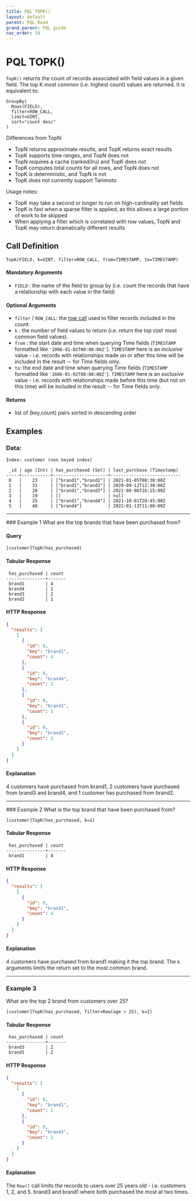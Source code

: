 ```yaml
---
title: PQL TOPK()
layout: default
parent: PQL Read
grand_parent: PQL guide
nav_order: 10
---
```


# PQL TOPK()

`TopK()` returns the count of records associated with field values in a given field. The top K most common (i.e. highest count) values are returned. It is equivalent to:

```
GroupBy(
  Rows(FIELD),
  filter=ROW_CALL,
  limit=UINT,
  sort="count desc"
)
```

Differences from TopN:
- TopN returns approximate results, and TopK returns exact results
- TopK supports time ranges, and TopN does not
- TopN requires a cache (ranked/lru) and TopK does not
- TopK computes total counts for all rows, and TopN does not
- TopK is deterministic, and TopN is not
- TopK does not currently support Tanimoto

Usage notes:
- TopK may take a second or longer to run on high-cardinality set fields
- TopK is fast when a sparse filter is applied, as this allows a large portion of work to be skipped
- When applying a filter which is correlated with row values, TopN and TopK may return dramatically different results

## Call Definition

```
TopK(FIELD, k=UINT, filter=ROW_CALL, from=TIMESTAMP, to=TIMESTAMP)
```

#### Mandatory Arguments
- `FIELD` : the name of the field to group by (i.e. count the records that have a relationship with each value in the field)

#### Optional Arguments
- `filter` / `ROW_CALL`: the [row call](/docs/pql-guide/pql-read-home#row-calls) used to filter records included in the count.
- `k` : the number of field values to return (i.e. return the top `UINT` most common field values).
- `from` : the start date and time  when querying Time fields (`TIMESTAMP` formatted like `'2006-01-02T00:00:00Z'`). `TIMESTAMP` here is an *inclusive* value - i.e. records with relationships made on or after this time will be included in the result -- for Time fields only.
- `to`: the end date and time when querying Time fields (`TIMESTAMP` formatted like `'2006-01-02T00:00:00Z'`). `TIMESTAMP` here is an *exclusive* value - i.e. records with relationships made before this time (but not on this time) will be included in the result -- for Time fields only.


#### Returns
- list of (key,count) pairs sorted in descending order

## Examples

### Data:
```
Index: customer (non keyed index)

 _id | age (Int) | has_purchased (Set) | last_purchase (Timestamp)
-----+-----------+---------------------+---------------------------
 0   |    23     | ["brand1","brand2"] | 2021-01-05T08:30:00Z
 1   |    31     | ["brand1","brand3"] | 2020-09-12T12:30:00Z
 2   |    28     | ["brand1","brand3"] | 2021-08-06T16:15:00Z
 3   |    19     | []                  | null
 4   |    25     | ["brand1","brand4"] | 2021-10-01T20:45:00Z
 5   |    40     | ["brand4"]          | 2022-01-13T11:00:00Z
```
<hr>
### Example 1
What are the top brands that have been purchased from?

#### Query
```
[customer]TopK(has_purchased)
```
#### Tabular Response
```
 has_purchased | count
---------------+-------
 brand1        | 4
 brand4        | 2
 brand3        | 2
 brand2        | 1
```
#### HTTP Response
```json
{
  "results": [
    [
      {
        "id": 0,
        "key": "brand1",
        "count": 4
      },
      {
        "id": 0,
        "key": "brand4",
        "count": 2
      },
      {
        "id": 0,
        "key": "brand3",
        "count": 2
      },
      {
        "id": 0,
        "key": "brand2",
        "count": 1
      }
    ]
  ]
}
```
#### Explanation
4 customers have purchased from brand1, 2 customers have purchased from brand3 and brand4, and 1 customer has purchased from brand2.

<hr>
### Example 2
What is the top brand that have been purchased from?

```
[customer]TopK(has_purchased, k=1)
```
#### Tabular Response
```
 has_purchased | count
---------------+-------
 brand1        | 4
```

#### HTTP Response
```json
{
  "results": [
    [
      {
        "id": 0,
        "key": "brand1",
        "count": 4
      }
    ]
  ]
}
```

#### Explanation
4 customers have purchased from brand1 making it the top brand. The `k` arguments limits the return set to the most common brand.

<hr>

### Example 3
What are the top 2 brand from customers over 25?

```
[customer]TopK(has_purchased, filter=Row(age > 25), k=2)
```
#### Tabular Response
```
 has_purchased | count
---------------+-------
 brand3        | 2
 brand1        | 2
```

#### HTTP Response
```json
{
  "results": [
    [
      {
        "id": 0,
        "key": "brand1",
        "count": 2
      },
      {
        "id": 0,
        "key": "brand3",
        "count": 2
      }
    ]
  ]
}
```

#### Explanation
The `Row()` call limits the records to users over 25 years old - i.e. customers 1, 2, and 5. brand3 and brand1 where both purchased the most at two times.
